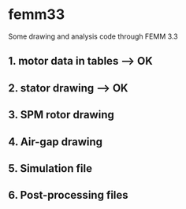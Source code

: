 # femm33
Some drawing and analysis code through FEMM 3.3

## 1. motor data in tables --> OK

## 2. stator drawing --> OK

## 3. SPM rotor drawing

## 4. Air-gap drawing

## 5. Simulation file

## 6. Post-processing files